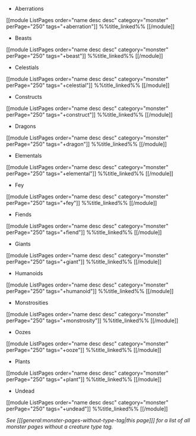 + Aberrations

[[module ListPages order="name desc desc" category="monster" perPage="250" tags="+aberration"]]
%%title_linked%%
[[/module]]

+ Beasts

[[module ListPages order="name desc desc" category="monster" perPage="250" tags="+beast"]]
%%title_linked%%
[[/module]]

+ Celestials

[[module ListPages order="name desc desc" category="monster" perPage="250" tags="+celestial"]]
%%title_linked%%
[[/module]]

+ Constructs

[[module ListPages order="name desc desc" category="monster" perPage="250" tags="+construct"]]
%%title_linked%%
[[/module]]

+ Dragons

[[module ListPages order="name desc desc" category="monster" perPage="250" tags="+dragon"]]
%%title_linked%%
[[/module]]

+ Elementals

[[module ListPages order="name desc desc" category="monster" perPage="250" tags="+elemental"]]
%%title_linked%%
[[/module]]

+ Fey

[[module ListPages order="name desc desc" category="monster" perPage="250" tags="+fey"]]
%%title_linked%%
[[/module]]

+ Fiends

[[module ListPages order="name desc desc" category="monster" perPage="250" tags="+fiend"]]
%%title_linked%%
[[/module]]

+ Giants

[[module ListPages order="name desc desc" category="monster" perPage="250" tags="+giant"]]
%%title_linked%%
[[/module]]

+ Humanoids

[[module ListPages order="name desc desc" category="monster" perPage="250" tags="+humanoid"]]
%%title_linked%%
[[/module]]

+ Monstrosities

[[module ListPages order="name desc desc" category="monster" perPage="250" tags="+monstrosity"]]
%%title_linked%%
[[/module]]

+ Oozes

[[module ListPages order="name desc desc" category="monster" perPage="250" tags="+ooze"]]
%%title_linked%%
[[/module]]

+ Plants

[[module ListPages order="name desc desc" category="monster" perPage="250" tags="+plant"]]
%%title_linked%%
[[/module]]

+ Undead

[[module ListPages order="name desc desc" category="monster" perPage="250" tags="+undead"]]
%%title_linked%%
[[/module]]

*See [[[general:monster-pages-without-type-tag|this page]]] for a list of all monster pages without a creature type tag.*